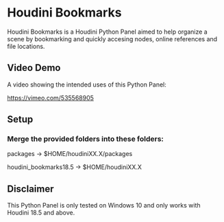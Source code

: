 # Houdini Bookmarks

Houdini Bookmarks is a Houdini Python Panel aimed to help organize a scene by bookmarking and quickly accesing nodes, online references and file locations.

## Video Demo

A video showing the intended uses of this Python Panel:

https://vimeo.com/535568905

## Setup

### Merge the provided folders into these folders:

packages -> $HOME/houdiniXX.X/packages

houdini_bookmarks18.5 -> $HOME/houdiniXX.X

## Disclaimer

This Python Panel is only tested on Windows 10 and only works with Houdini 18.5 and above.
